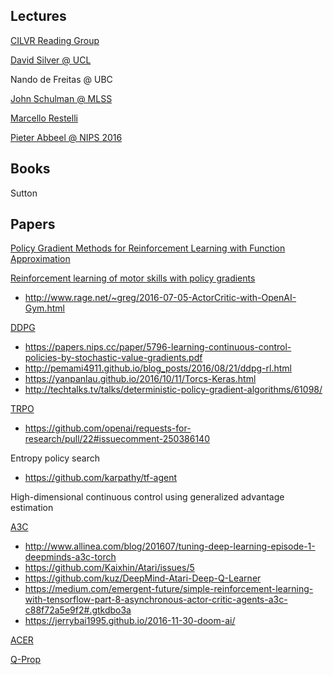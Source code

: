 ## Lectures

[CILVR Reading Group](https://github.com/cilvrRG/RL)

[David Silver @ UCL](http://icml.cc/2016/tutorials/deep_rl_tutorial.pdf)

Nando de Freitas @ UBC

[John Schulman @ MLSS](http://rll.berkeley.edu/deeprlcourse/#lecture-videos)

[Marcello Restelli](http://home.deib.polimi.it/restelli/MyWebSite/pdf/rl7.pdf)

[Pieter Abbeel @ NIPS 2016](http://people.eecs.berkeley.edu/~pabbeel/nips-tutorial-policy-optimization-Schulman-Abbeel.pdf)

## Books

Sutton

## Papers

[Policy Gradient Methods for Reinforcement Learning with Function Approximation](https://webdocs.cs.ualberta.ca/~sutton/papers/SMSM-NIPS99.pdf)

[Reinforcement learning of motor skills with policy gradients](http://www.keck.ucsf.edu/~houde/sensorimotor_jc/possible_papers/JPeters08a.pdf)

* http://www.rage.net/~greg/2016-07-05-ActorCritic-with-OpenAI-Gym.html

[DDPG](http://jmlr.org/proceedings/papers/v32/silver14.pdf)

* https://papers.nips.cc/paper/5796-learning-continuous-control-policies-by-stochastic-value-gradients.pdf
* http://pemami4911.github.io/blog_posts/2016/08/21/ddpg-rl.html
* https://yanpanlau.github.io/2016/10/11/Torcs-Keras.html
* http://techtalks.tv/talks/deterministic-policy-gradient-algorithms/61098/

[TRPO](https://arxiv.org/abs/1502.05477)
* https://github.com/openai/requests-for-research/pull/22#issuecomment-250386140

Entropy policy search
* https://github.com/karpathy/tf-agent

High-dimensional continuous control using generalized advantage estimation

[A3C](https://arxiv.org/abs/1602.01783)
* http://www.allinea.com/blog/201607/tuning-deep-learning-episode-1-deepminds-a3c-torch
* https://github.com/Kaixhin/Atari/issues/5
* https://github.com/kuz/DeepMind-Atari-Deep-Q-Learner
* https://medium.com/emergent-future/simple-reinforcement-learning-with-tensorflow-part-8-asynchronous-actor-critic-agents-a3c-c88f72a5e9f2#.gtkdbo3a
* https://jerrybai1995.github.io/2016-11-30-doom-ai/

[ACER](https://arxiv.org/pdf/1611.01224.pdf)

[Q-Prop](https://arxiv.org/abs/1611.02247)
